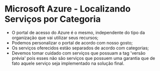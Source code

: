 # Microsoft Azure - Localizando Serviços por Categoria
  - O portal de acesso do Azure é o mesmo, independente do tipo da organização que vai utilizar seus recursos;
  - Podemos personalizar o portal de acordo com nosso gosto;
  - Os serviços oferecidos estão separados de acordo com categorias;
  - Devemos tomar cuidado com serviços que possuam a tag 'versão prévia' pois esses não são serviços que possuem uma garantia que de fato aquele serviço seja implementado na solução final.
